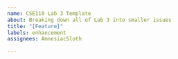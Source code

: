 ```yaml
---
name: CSE110 Lab 3 Template
about: Breaking down all of Lab 3 into smaller issues
title: "[Feature]"
labels: enhancement
assignees: AmnesiacSloth

---
```



